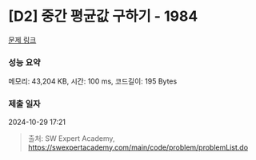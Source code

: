 # [D2] 중간 평균값 구하기 - 1984 

[문제 링크](https://swexpertacademy.com/main/code/problem/problemDetail.do?contestProbId=AV5Pw_-KAdcDFAUq) 

### 성능 요약

메모리: 43,204 KB, 시간: 100 ms, 코드길이: 195 Bytes

### 제출 일자

2024-10-29 17:21



> 출처: SW Expert Academy, https://swexpertacademy.com/main/code/problem/problemList.do